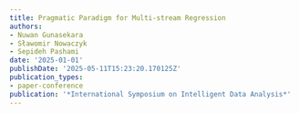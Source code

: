 ```yaml
---
title: Pragmatic Paradigm for Multi-stream Regression
authors:
- Nuwan Gunasekara
- Sławomir Nowaczyk
- Sepideh Pashami
date: '2025-01-01'
publishDate: '2025-05-11T15:23:20.170125Z'
publication_types:
- paper-conference
publication: '*International Symposium on Intelligent Data Analysis*'
---
```

